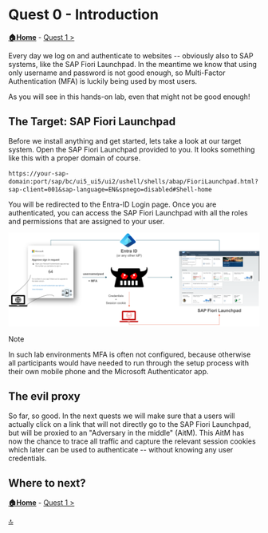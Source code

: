 # Quest 0 - Introduction

**[🏠Home](../README.md)** - [ Quest 1 >](quest1.md)

Every day we log on and authenticate to websites -- obviously also to SAP systems, like the SAP Fiori Launchpad. In the meantime we know that using only username and password is not good enough, so Multi-Factor Authentication (MFA) is luckily being used by most users.

As you will see in this hands-on lab, even that might not be good enough!

## The Target: SAP Fiori Launchpad

Before we install anything and get started, lets take a look at our target system. Open the SAP Fiori Launchpad provided to you. It looks something like this with a proper domain of course.

```plaintext
https://your-sap-domain:port/sap/bc/ui5_ui5/ui2/ushell/shells/abap/FioriLaunchpad.html?sap-client=001&sap-language=EN&spnego=disabled#Shell-home
```

You will be redirected to the Entra-ID Login page. Once you are authenticated, you can access the SAP Fiori Launchpad with all the roles and permissions that are assigned to your user.

<p align="center" width="100%">
<img alt="Cookie editor" src="assets/quest0/overview.png"  width="1000">
</p>

> [!NOTE]
> In such lab environments MFA is often not configured, because otherwise all participants would have needed to run through the setup process with their own mobile phone and the Microsoft Authenticator app.

## The evil proxy

So far, so good. In the next quests we will make sure that a users will actually click on a link that will not directly go to the SAP Fiori Launchpad, but will be proxied to an "Adversary in the middle" (AitM). This AitM has now the chance to trace all traffic and capture the relevant session cookies which later can be used to authenticate -- without knowing any user credentials.

## Where to next?

**[🏠Home](../README.md)** - [ Quest 1 >](quest1.md)

[🔝](#)
